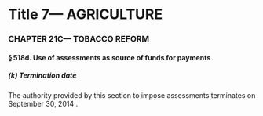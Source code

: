
# Title 7— AGRICULTURE
### CHAPTER 21C— TOBACCO REFORM
#### § 518d. Use of assessments as source of funds for payments
##### (k) Termination date

The authority provided by this section to impose assessments terminates on September 30, 2014 .
